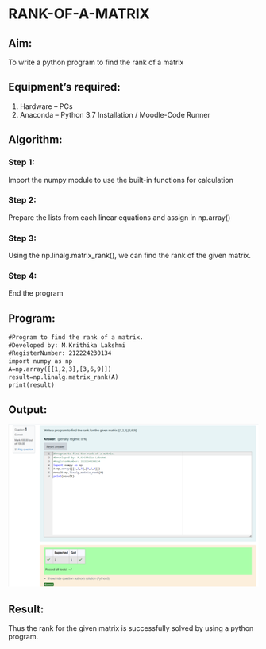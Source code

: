 # RANK-OF-A-MATRIX
## Aim:
To write a python program to find the rank of a matrix
## Equipment’s required:
1. 	Hardware – PCs
2. 	Anaconda – Python 3.7 Installation / Moodle-Code Runner
## Algorithm:
### Step 1:
 Import the numpy module to use the built-in functions for calculation
### Step 2:
 Prepare the lists from each linear equations and assign in np.array()
### Step 3: 
Using the np.linalg.matrix_rank(), we can find the rank of the given matrix.
### Step 4:
 End the program
## Program:
```
#Program to find the rank of a matrix.
#Developed by: M.Krithika Lakshmi
#RegisterNumber: 212224230134
import numpy as np
A=np.array([[1,2,3],[3,6,9]])
result=np.linalg.matrix_rank(A)
print(result)
```
## Output:
![alt text](<Screenshot 2025-03-21 112323.png>)
## Result:
Thus the rank for the given matrix is successfully solved by  using a python program.

